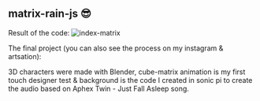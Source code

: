 ﻿## matrix-rain-js 😎
 Result of the code:
![index-matrix](https://user-images.githubusercontent.com/105500912/199080175-273923fb-0408-4730-ae2a-87ad8a1e1ab8.png)

The final project (you can also see the process on my instagram & artsation):

3D characters were made with Blender, cube-matrix animation is my first touch designer test & background is the code I created in sonic pi to create the audio based on Aphex Twin - Just Fall Asleep song.
